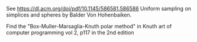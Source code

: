 See https://dl.acm.org/doi/pdf/10.1145/586581.586586  Uniform sampling on simplices and spheres by Balder Von Hohenbaiken.

Find the "Box-Muller-Marsaglia-Knuth polar method" in Knuth art of computer programming vol 2, p117 in the 2nd edition 
